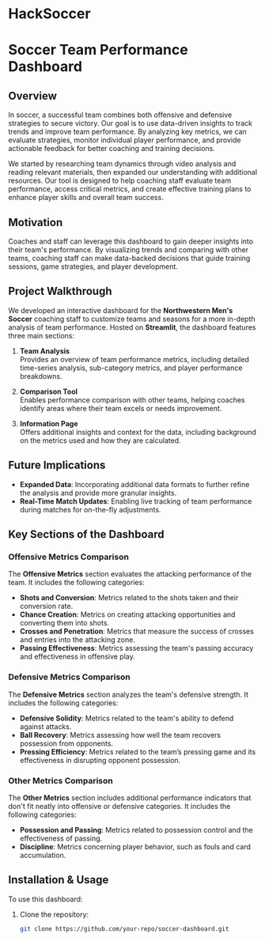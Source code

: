 # HackSoccer
 
# Soccer Team Performance Dashboard

## Overview
In soccer, a successful team combines both offensive and defensive strategies to secure victory. Our goal is to use data-driven insights to track trends and improve team performance. By analyzing key metrics, we can evaluate strategies, monitor individual player performance, and provide actionable feedback for better coaching and training decisions.

We started by researching team dynamics through video analysis and reading relevant materials, then expanded our understanding with additional resources. Our tool is designed to help coaching staff evaluate team performance, access critical metrics, and create effective training plans to enhance player skills and overall team success.

## Motivation
Coaches and staff can leverage this dashboard to gain deeper insights into their team's performance. By visualizing trends and comparing with other teams, coaching staff can make data-backed decisions that guide training sessions, game strategies, and player development.

## Project Walkthrough
We developed an interactive dashboard for the **Northwestern Men's Soccer** coaching staff to customize teams and seasons for a more in-depth analysis of team performance. Hosted on **Streamlit**, the dashboard features three main sections:

1. **Team Analysis**  
   Provides an overview of team performance metrics, including detailed time-series analysis, sub-category metrics, and player performance breakdowns.

2. **Comparison Tool**  
   Enables performance comparison with other teams, helping coaches identify areas where their team excels or needs improvement.

3. **Information Page**  
   Offers additional insights and context for the data, including background on the metrics used and how they are calculated.

## Future Implications
- **Expanded Data**: Incorporating additional data formats to further refine the analysis and provide more granular insights.
- **Real-Time Match Updates**: Enabling live tracking of team performance during matches for on-the-fly adjustments.

## Key Sections of the Dashboard

### Offensive Metrics Comparison
The **Offensive Metrics** section evaluates the attacking performance of the team. It includes the following categories:

- **Shots and Conversion**: Metrics related to the shots taken and their conversion rate.
- **Chance Creation**: Metrics on creating attacking opportunities and converting them into shots.
- **Crosses and Penetration**: Metrics that measure the success of crosses and entries into the attacking zone.
- **Passing Effectiveness**: Metrics assessing the team's passing accuracy and effectiveness in offensive play.

### Defensive Metrics Comparison
The **Defensive Metrics** section analyzes the team's defensive strength. It includes the following categories:

- **Defensive Solidity**: Metrics related to the team's ability to defend against attacks.
- **Ball Recovery**: Metrics assessing how well the team recovers possession from opponents.
- **Pressing Efficiency**: Metrics related to the team’s pressing game and its effectiveness in disrupting opponent possession.

### Other Metrics Comparison
The **Other Metrics** section includes additional performance indicators that don't fit neatly into offensive or defensive categories. It includes the following categories:

- **Possession and Passing**: Metrics related to possession control and the effectiveness of passing.
- **Discipline**: Metrics concerning player behavior, such as fouls and card accumulation.

## Installation & Usage
To use this dashboard:

1. Clone the repository:  
   ```bash
   git clone https://github.com/your-repo/soccer-dashboard.git
